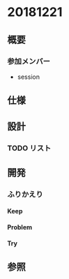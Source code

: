 # 20181221

## 概要

### 参加メンバー

- session

## 仕様

## 設計

### TODO リスト

## 開発

### ふりかえり

#### Keep

#### Problem

#### Try

## 参照
